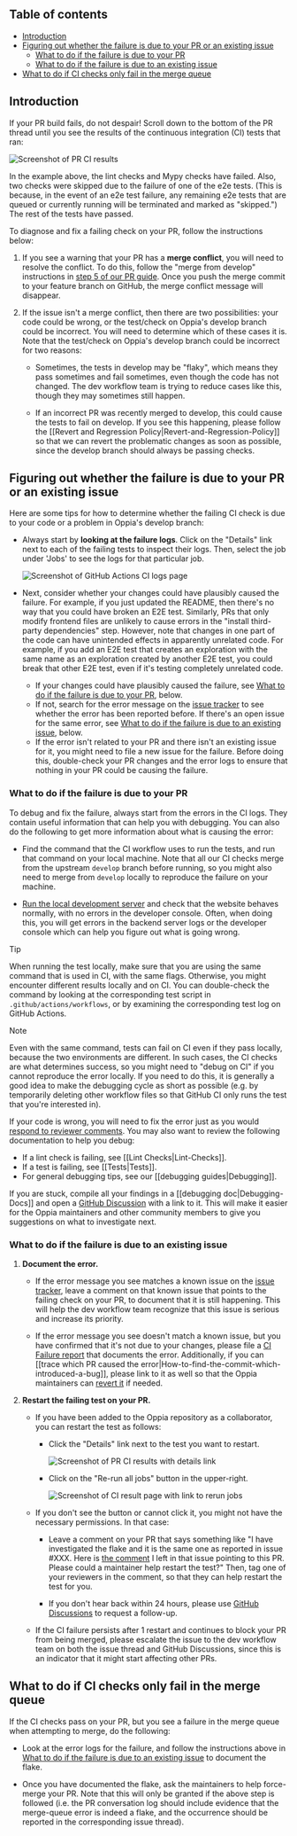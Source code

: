 ## Table of contents

* [Introduction](#introduction)
* [Figuring out whether the failure is due to your PR or an existing issue](#figuring-out-whether-the-failure-is-due-to-your-pr-or-an-existing-issue)
  * [What to do if the failure is due to your PR](#what-to-do-if-the-failure-is-due-to-your-pr)
  * [What to do if the failure is due to an existing issue](#what-to-do-if-the-failure-is-due-to-an-existing-issue)
* [What to do if CI checks only fail in the merge queue](#what-to-do-if-ci-checks-only-fail-in-the-merge-queue)

## Introduction

If your PR build fails, do not despair! Scroll down to the bottom of the PR thread until you see the results of the continuous integration (CI) tests that ran:

  ![Screenshot of PR CI results](images/ghciSample.png)

In the example above, the lint checks and Mypy checks have failed. Also, two checks were skipped due to the failure of one of the e2e tests. (This is because, in the event of an e2e test failure, any remaining e2e tests that are queued or currently running will be terminated and marked as "skipped.") The rest of the tests have passed.

To diagnose and fix a failing check on your PR, follow the instructions below:

1. If you see a warning that your PR has a **merge conflict**, you will need to resolve the conflict. To do this, follow the "merge from develop" instructions in  [step 5 of our PR guide](https://github.com/oppia/oppia/wiki/Rules-for-making-PRs#step-5-address-review-comments-until-all-reviewers-approve). Once you push the merge commit to your feature branch on GitHub, the merge conflict message will disappear.

2. If the issue isn't a merge conflict, then there are two possibilities: your code could be wrong, or the test/check on Oppia's develop branch could be incorrect. You will need to determine which of these cases it is. Note that the test/check on Oppia's develop branch could be incorrect for two reasons:

    * Sometimes, the tests in develop may be "flaky", which means they pass sometimes and fail sometimes, even though the code has not changed. The dev workflow team is trying to reduce cases like this, though they may sometimes still happen.

    * If an incorrect PR was recently merged to develop, this could cause the tests to fail on develop. If you see this happening, please follow the [[Revert and Regression Policy|Revert-and-Regression-Policy]] so that we can revert the problematic changes as soon as possible, since the develop branch should always be passing checks.


## Figuring out whether the failure is due to your PR or an existing issue

Here are some tips for how to determine whether the failing CI check is due to your code or a problem in Oppia's develop branch:

* Always start by **looking at the failure logs**. Click on the "Details" link next to each of the failing tests to inspect their logs. Then, select the job under 'Jobs' to see the logs for that particular job.

  ![Screenshot of GitHub Actions CI logs page](images/githubActionsLogs.png)

* Next, consider whether your changes could have plausibly caused the failure. For example, if you just updated the README, then there's no way that you could have broken an E2E test. Similarly, PRs that only modify frontend files are unlikely to cause errors in the "install third-party dependencies" step. However, note that changes in one part of the code can have unintended effects in apparently unrelated code. For example, if you add an E2E test that creates an exploration with the same name as an exploration created by another E2E test, you could break that other E2E test, even if it's testing completely unrelated code.
  * If your changes could have plausibly caused the failure, see [What to do if the failure is due to your PR](#what-to-do-if-the-failure-is-due-to-your-pr), below.
  * If not, search for the error message on the [issue tracker](https://github.com/oppia/oppia/issues) to see whether the error has been reported before. If there's an open issue for the same error, see [What to do if the failure is due to an existing issue](#what-to-do-if-the-failure-is-due-to-an-existing-issue), below.
  * If the error isn't related to your PR and there isn't an existing issue for it, you might need to file a new issue for the failure. Before doing this, double-check your PR changes and the error logs to ensure that nothing in your PR could be causing the failure.


### What to do if the failure is due to your PR

To debug and fix the failure, always start from the errors in the CI logs. They contain useful information that can help you with debugging. You can also do the following to get more information about what is causing the error:

  * Find the command that the CI workflow uses to run the tests, and run that command on your local machine. Note that all our CI checks merge from the upstream `develop` branch before running, so you might also need to merge from `develop` locally to reproduce the failure on your machine.

  * [Run the local development server](https://github.com/oppia/oppia/wiki/Installing-Oppia-%28Mac-OS%3B-Python-3%29#running-oppia-on-a-development-server) and check that the website behaves normally, with no errors in the developer console. Often, when doing this, you will get errors in the backend server logs or the developer console which can help you figure out what is going wrong.

> [!TIP]
> When running the test locally, make sure that you are using the same command that is used in CI, with the same flags. Otherwise, you might encounter different results locally and on CI. You can double-check the command by looking at the corresponding test script in `.github/actions/workflows`, or by examining the corresponding test log on GitHub Actions.

> [!NOTE]
> Even with the same command, tests can fail on CI even if they pass locally, because the two environments are different. In such cases, the CI checks are what determines success, so you might need to "debug on CI" if you cannot reproduce the error locally. If you need to do this, it is generally a good idea to make the debugging cycle as short as possible (e.g. by temporarily deleting other workflow files so that GitHub CI only runs the test that you're interested in).

If your code is wrong, you will need to fix the error just as you would [respond to reviewer comments](https://github.com/oppia/oppia/wiki/Rules-for-making-PRs#step-5-address-review-comments-until-all-reviewers-approve). You may also want to review the following documentation to help you debug:

  * If a lint check is failing, see [[Lint Checks|Lint-Checks]].
  * If a test is failing, see [[Tests|Tests]].
  * For general debugging tips, see our [[debugging guides|Debugging]].

If you are stuck, compile all your findings in a [[debugging doc|Debugging-Docs]] and open a [GitHub Discussion](https://github.com/oppia/oppia/discussions/categories/q-a-debugging-docs) with a link to it. This will make it easier for the Oppia maintainers and other community members to give you suggestions on what to investigate next.


### What to do if the failure is due to an existing issue

1. **Document the error.**

   * If the error message you see matches a known issue on the [issue tracker](https://github.com/oppia/oppia/issues), leave a comment on that known issue that points to the failing check on your PR, to document that it is still happening. This will help the dev workflow team recognize that this issue is serious and increase its priority.

   * If the error message you see doesn't match a known issue, but you have confirmed that it's not due to your changes, please file a [CI Failure report](https://github.com/oppia/oppia/issues/new?assignees=&labels=triage+needed%2Cbug&projects=&template=3_ci_error_template.yml&title=%5BFlake%5D%3A+) that documents the error. Additionally, if you can [[trace which PR caused the error|How-to-find-the-commit-which-introduced-a-bug]], please link to it as well so that the Oppia maintainers can [revert it](https://github.com/oppia/oppia/wiki/Revert-and-Regression-Policy) if needed.

2. **Restart the failing test on your PR.**

   * If you have been added to the Oppia repository as a collaborator, you can restart the test as follows:

     * Click the "Details" link next to the test you want to restart.

       ![Screenshot of PR CI results with details link](images/prCiResults.png)

     * Click on the "Re-run all jobs" button in the upper-right.

       ![Screenshot of CI result page with link to rerun jobs](images/rerunCI.png)

   * If you don't see the button or cannot click it, you might not have the necessary permissions. In that case:

     * Leave a comment on your PR that says something like "I have investigated the flake and it is the same one as reported in issue #XXX. Here is [the comment](link) I left in that issue pointing to this PR. Please could a maintainer help restart the test?" Then, tag one of your reviewers in the comment, so that they can help restart the test for you.

     * If you don't hear back within 24 hours, please use [GitHub Discussions](https://github.com/oppia/oppia/discussions/categories/q-a-contacting-folks) to request a follow-up.

   * If the CI failure persists after 1 restart and continues to block your PR from being merged, please escalate the issue to the dev workflow team on both the issue thread and GitHub Discussions, since this is an indicator that it might start affecting other PRs.


## What to do if CI checks only fail in the merge queue

If the CI checks pass on your PR, but you see a failure in the merge queue when attempting to merge, do the following:

* Look at the error logs for the failure, and follow the instructions above in [What to do if the failure is due to an existing issue](#what-to-do-if-the-failure-is-due-to-an-existing-issue) to document the flake.

* Once you have documented the flake, ask the maintainers to help force-merge your PR. Note that this will only be granted if the above step is followed (i.e. the PR conversation log should include evidence that the merge-queue error is indeed a flake, and the occurrence should be reported in the corresponding issue thread).

